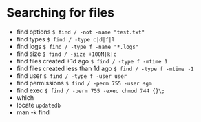 # Searching for files

- find options `$ find / -not -name "test.txt"`
- find types `$ find / -type c|d|f|l`
- find logs `$ find / -type f -name "*.logs"`
- find size `$ find / -size +100M|k|c`
- find files created +1d ago `$ find / -type f -mtime 1`
- find files created less than 1d ago `$ find / -type f -mtime -1`
- find user `$ find / -type f -user user`
- find permissions `$ find / -perm 755 -user sgm `
- find exec `$ find / -perm 755 -exec chmod 744 {}\;`
- which
- locate `updatedb`
- man -k find
